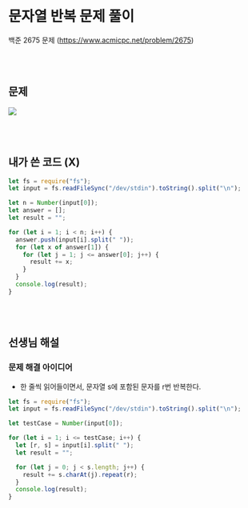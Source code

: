 # 문자열 반복 문제 풀이

백준 2675 문제
(https://www.acmicpc.net/problem/2675)

<br/>
<br/>

## 문제

<a href="#"><img src="https://github.com/eunbaming/TIL_JS-CodingTest/assets/110072947/5d4f9c58-d01d-47cc-8365-22407ae758fb"/></a>

<br/>
<br/>

## 내가 쓴 코드 (X)

```javascript
let fs = require("fs");
let input = fs.readFileSync("/dev/stdin").toString().split("\n");

let n = Number(input[0]);
let answer = [];
let result = "";

for (let i = 1; i < n; i++) {
  answer.push(input[i].split(" "));
  for (let x of answer[1]) {
    for (let j = 1; j <= answer[0]; j++) {
      result += x;
    }
  }
  console.log(result);
}
```

<br/>
<br/>

## 선생님 해설

### 문제 해결 아이디어

- 한 줄씩 읽어들이면서, 문자열 s에 포함된 문자를 r번 반복한다.

```javascript
let fs = require("fs");
let input = fs.readFileSync("/dev/stdin").toString().split("\n");

let testCase = Number(input[0]);

for (let i = 1; i <= testCase; i++) {
  let [r, s] = input[i].split(" ");
  let result = "";

  for (let j = 0; j < s.length; j++) {
    result += s.charAt(j).repeat(r);
  }
  console.log(result);
}
```
